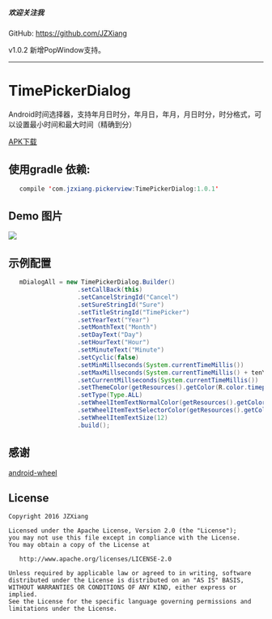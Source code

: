 ##### 欢迎关注我
GitHub: https://github.com/JZXiang

v1.0.2 新增PopWindow支持。

---

# TimePickerDialog

Android时间选择器，支持年月日时分，年月日，年月，月日时分，时分格式，可以设置最小时间和最大时间（精确到分）  

[APK下载](https://github.com/JZXiang/PickerView/raw/master/sample-debug.apk)


## 使用gradle 依赖:
```java
   compile 'com.jzxiang.pickerview:TimePickerDialog:1.0.1'
```
## Demo 图片
![](https://github.com/JZXiang/PickerView/raw/master/preview/timepickerdialog_demo.gif)

## 示例配置
```java
   mDialogAll = new TimePickerDialog.Builder()
                   .setCallBack(this)
                   .setCancelStringId("Cancel")
                   .setSureStringId("Sure")
                   .setTitleStringId("TimePicker")
                   .setYearText("Year")
                   .setMonthText("Month")
                   .setDayText("Day")
                   .setHourText("Hour")
                   .setMinuteText("Minute")
                   .setCyclic(false)
                   .setMinMillseconds(System.currentTimeMillis())
                   .setMaxMillseconds(System.currentTimeMillis() + tenYears)
                   .setCurrentMillseconds(System.currentTimeMillis())
                   .setThemeColor(getResources().getColor(R.color.timepicker_dialog_bg))
                   .setType(Type.ALL)
                   .setWheelItemTextNormalColor(getResources().getColor(R.color.timetimepicker_default_text_color))
                   .setWheelItemTextSelectorColor(getResources().getColor(R.color.timepicker_toolbar_bg))
                   .setWheelItemTextSize(12)
                   .build();

```
## 感谢
[android-wheel](https://github.com/maarek/android-wheel)

License
-------

    Copyright 2016 JZXiang

    Licensed under the Apache License, Version 2.0 (the "License");
    you may not use this file except in compliance with the License.
    You may obtain a copy of the License at

       http://www.apache.org/licenses/LICENSE-2.0

    Unless required by applicable law or agreed to in writing, software
    distributed under the License is distributed on an "AS IS" BASIS,
    WITHOUT WARRANTIES OR CONDITIONS OF ANY KIND, either express or implied.
    See the License for the specific language governing permissions and
    limitations under the License.